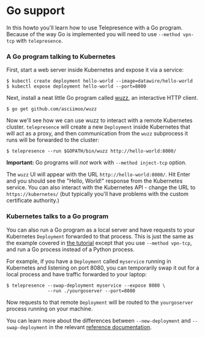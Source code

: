 # Go support

In this howto you'll learn how to use Telepresence with a Go program.
Because of the way Go is implemented you will need to use `--method vpn-tcp` with `telepresence`.

### A Go program talking to Kubernetes

First, start a web server inside Kubernetes and expose it via a service:

```console
$ kubectl create deployment hello-world --image=datawire/hello-world
$ kubectl expose deployment hello-world --port=8000
```

Next, install a neat little Go program called [wuzz](https://github.com/asciimoo/wuzz), an interactive HTTP client.

```console
$ go get github.com/asciimoo/wuzz
```

Now we'll see how we can use wuzz to interact with a remote Kubernetes cluster.
`telepresence` will create a new `Deployment` inside Kubernetes that will act as a proxy, and then communication from the `wuzz` subprocess it runs will be forwarded to the cluster:

```console
$ telepresence --run $GOPATH/bin/wuzz http://hello-world:8000/
```

**Important:** Go programs will *not* work with `--method inject-tcp` option.

The `wuzz` UI will appear with the URL `http://hello-world:8000/`.
Hit Enter and you should see the "Hello, World!" response from the Kubernetes service.
You can also interact with the Kubernetes API - change the URL to `https://kubernetes/` (but typically you'll have problems with the custom certificate authority.)

### Kubernetes talks to a Go program

You can also run a Go program as a local server and have requests to your Kubernetes `Deployment` forwarded to that process.
This is just the same as the example covered in [the tutorial](/tutorials/kubernetes.html) except that you use `--method vpn-tcp`, and run a Go process instead of a Python process.

For example, if you have a `Deployment` called `myservice` running in Kubernetes and listening on port 8080, you can temporarily swap it out for a local process and have traffic forwarded to your laptop:

```console
$ telepresence --swap-deployment myservice --expose 8080 \
               --run ./yourgoserver --port=8080
```

Now requests to that remote `Deployment` will be routed to the `yourgoserver` process running on your machine.

You can learn more about the differences between `--new-deployment` and `--swap-deployment` in the relevant [reference documentation](/reference/connecting.html).

